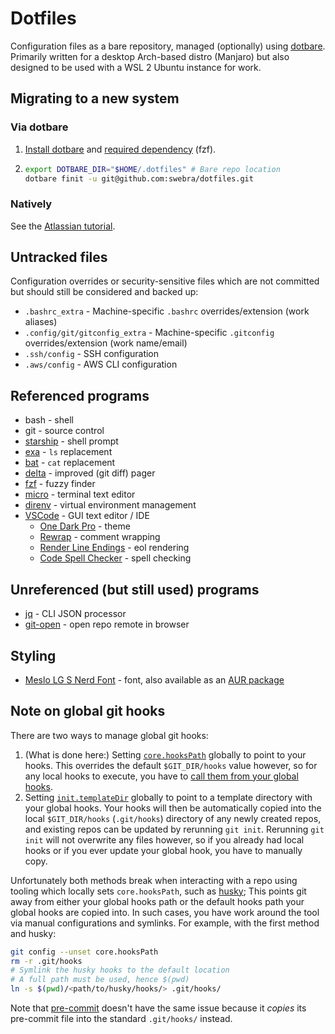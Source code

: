 # Dotfiles
Configuration files as a bare repository, managed (optionally) using [dotbare](https://github.com/kazhala/dotbare). Primarily written for a desktop Arch-based distro (Manjaro) but also designed to be used with a WSL 2 Ubuntu instance for work.

## Migrating to a new system
### Via dotbare
1. [Install dotbare](https://github.com/kazhala/dotbare#bash) and [required dependency](https://github.com/kazhala/dotbare#required-dependency) (fzf).
1. ```bash
   export DOTBARE_DIR="$HOME/.dotfiles" # Bare repo location
   dotbare finit -u git@github.com:swebra/dotfiles.git
   ```

### Natively
See the [Atlassian tutorial](https://www.atlassian.com/git/tutorials/dotfiles).

## Untracked files
Configuration overrides or security-sensitive files which are not committed but should still be considered and backed up:
- `.bashrc_extra` - Machine-specific `.bashrc` overrides/extension (work aliases)
- `.config/git/gitconfig_extra` - Machine-specific `.gitconfig` overrides/extension (work name/email)
- `.ssh/config` - SSH configuration
- `.aws/config` - AWS CLI configuration

## Referenced programs
- bash - shell
- git - source control
- [starship](https://starship.rs) - shell prompt
- [exa](https://the.exa.website) - `ls` replacement
- [bat](https://github.com/sharkdp/bat) - `cat` replacement
- [delta](https://github.com/dandavison/delta) - improved (git diff) pager
- [fzf](https://github.com/junegunn/fzf) - fuzzy finder
- [micro](https://micro-editor.github.io) - terminal text editor
- [direnv](https://direnv.net) - virtual environment management
- [VSCode](https://code.visualstudio.com) - GUI text editor / IDE
   - [One Dark Pro](https://marketplace.visualstudio.com/items?itemName=zhuangtongfa.Material-theme) - theme
   - [Rewrap](https://marketplace.visualstudio.com/items?itemName=stkb.rewrap) - comment wrapping
   - [Render Line Endings](https://marketplace.visualstudio.com/items?itemName=medo64.render-crlf) - eol rendering
   - [Code Spell Checker](https://marketplace.visualstudio.com/items?itemName=streetsidesoftware.code-spell-checker) - spell checking

## Unreferenced (but still used) programs
- [jq](https://stedolan.github.io/jq/) - CLI JSON processor
- [git-open](https://github.com/paulirish/git-open) - open repo remote in browser

## Styling
- [Meslo LG S Nerd Font](https://github.com/ryanoasis/nerd-fonts/tree/master/patched-fonts/Meslo/S) - font, also available as an [AUR package](https://aur.archlinux.org/packages/ttf-meslo)

## Note on global git hooks
There are two ways to manage global git hooks:
1. (What is done here:) Setting [`core.hooksPath`](https://git-scm.com/docs/git-config#Documentation/git-config.txt-corehooksPath) globally to point to your hooks. This overrides the default `$GIT_DIR/hooks` value however, so for any local hooks to execute, you have to [call them from your global hooks](https://stackoverflow.com/a/71939092).
1. Setting [`init.templateDir`](https://git-scm.com/docs/git-config#Documentation/git-config.txt-inittemplateDir) globally to point to a template directory with your global hooks. Your hooks will then be automatically copied into the local `$GIT_DIR/hooks` (`.git/hooks`) directory of any newly created repos, and existing repos can be updated by rerunning `git init`. Rerunning `git init` will not overwrite any files however, so if you already had local hooks or if you ever update your global hook, you have to manually copy.

Unfortunately both methods break when interacting with a repo using tooling which locally sets `core.hooksPath`, such as [husky](https://www.npmjs.com/package/husky); This points git away from either your global hooks path or the default hooks path your global hooks are copied into. In such cases, you have work around the tool via manual configurations and symlinks. For example, with the first method and husky:
```bash
git config --unset core.hooksPath
rm -r .git/hooks
# Symlink the husky hooks to the default location
# A full path must be used, hence $(pwd)
ln -s $(pwd)/<path/to/husky/hooks/> .git/hooks/
```
Note that [pre-commit](https://pre-commit.com) doesn't have the same issue because it _copies_ its pre-commit file into the standard `.git/hooks/` instead.
